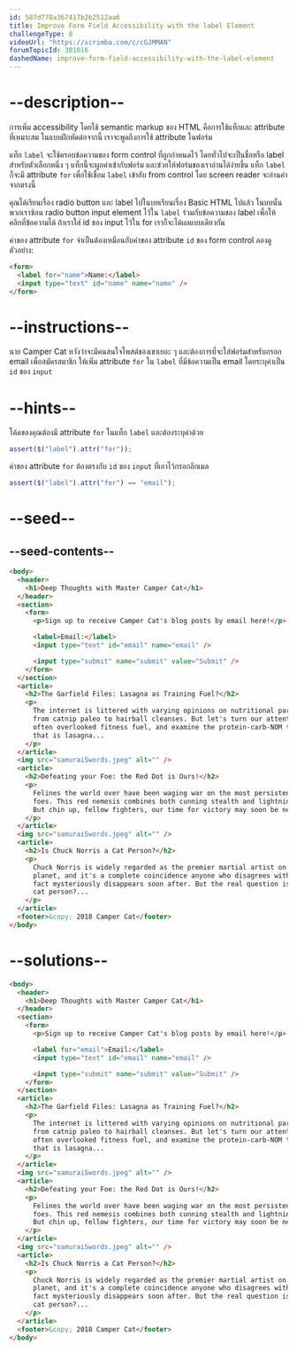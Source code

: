 ```yaml
---
id: 587d778a367417b2b2512aa6
title: Improve Form Field Accessibility with the label Element
challengeType: 0
videoUrl: "https://scrimba.com/c/cGJMMAN"
forumTopicId: 301016
dashedName: improve-form-field-accessibility-with-the-label-element
---
```


# --description--

การเพิ่ม accessibility โดยใช้ semantic markup ของ HTML คือการใช้แท็กและ attribute ที่เหมาะสม
ในแบบฝึกหัดต่อจากนี้ เราจะพูดถึงการใช้ attribute ในฟอร์ม

แท็ก `label` จะใช้ครอบข้อความของ form control ที่ถูกกำหนดไว้ โดยทั่วไปจะเป็นชื่อหรือ label สำหรับตัวเลือกหนึ่ง ๆ
แท็กนี้จะผูกค่าเข้ากับฟอร์ม และช่วยให้ฟอร์มของเราอ่านได้ง่ายขึ้น
แท็ก `label` ก็จะมี attribute `for` เพื่อใช้เชื่อม `label` เข้ากับ from control
โดย screen reader จะอ่านค่าจากตรงนี้

คุณได้เรียนเรื่อง radio button และ label ไปในบทเรียนเรื่อง Basic HTML ไปแล้ว
ในบทนั้น พวกเราซ้อน radio button input element ไว้ใน `label` ร่วมกับข้อความของ label เพื่อให้คลิกที่ข้อความได้
ถ้าเราใส่ id ของ input ไว้ใน for เราก็จะได้ผลแบบเดียวกัน

ค่าของ attribute `for` จำเป็นต้องเหมือนกับค่าของ attribute `id` ของ form control
ลองดูตัวอย่าง:

```html
<form>
  <label for="name">Name:</label>
  <input type="text" id="name" name="name" />
</form>
```

# --instructions--

นาย Camper Cat หวังว่าจะมีคนสนใจโพสต์ของเขาเยอะ ๆ และต้องการที่จะใส่ฟอร์มสำหรับกรอก email เพื่อสมัครสมาชิก
ให้เพิ่ม attribute `for` ใน `label` ที่มีข้อความเป็น email โดยระบุค่าเป็น `id` ของ `input`

# --hints--

โค้ดของคุณต้องมี attribute `for` ในแท็ก `label` และต้องระบุค่าด้วย

```js
assert($("label").attr("for"));
```

ค่าของ attribute `for` ต้องตรงกับ `id` ของ `input` ที่เอาไว้กรอกอีกเมล

```js
assert($("label").attr("for") == "email");
```

# --seed--

## --seed-contents--

```html
<body>
  <header>
    <h1>Deep Thoughts with Master Camper Cat</h1>
  </header>
  <section>
    <form>
      <p>Sign up to receive Camper Cat's blog posts by email here!</p>

      <label>Email:</label>
      <input type="text" id="email" name="email" />

      <input type="submit" name="submit" value="Submit" />
    </form>
  </section>
  <article>
    <h2>The Garfield Files: Lasagna as Training Fuel?</h2>
    <p>
      The internet is littered with varying opinions on nutritional paradigms,
      from catnip paleo to hairball cleanses. But let's turn our attention to an
      often overlooked fitness fuel, and examine the protein-carb-NOM trifecta
      that is lasagna...
    </p>
  </article>
  <img src="samuraiSwords.jpeg" alt="" />
  <article>
    <h2>Defeating your Foe: the Red Dot is Ours!</h2>
    <p>
      Felines the world over have been waging war on the most persistent of
      foes. This red nemesis combines both cunning stealth and lightning speed.
      But chin up, fellow fighters, our time for victory may soon be near...
    </p>
  </article>
  <img src="samuraiSwords.jpeg" alt="" />
  <article>
    <h2>Is Chuck Norris a Cat Person?</h2>
    <p>
      Chuck Norris is widely regarded as the premier martial artist on the
      planet, and it's a complete coincidence anyone who disagrees with this
      fact mysteriously disappears soon after. But the real question is, is he a
      cat person?...
    </p>
  </article>
  <footer>&copy; 2018 Camper Cat</footer>
</body>
```

# --solutions--

```html
<body>
  <header>
    <h1>Deep Thoughts with Master Camper Cat</h1>
  </header>
  <section>
    <form>
      <p>Sign up to receive Camper Cat's blog posts by email here!</p>

      <label for="email">Email:</label>
      <input type="text" id="email" name="email" />

      <input type="submit" name="submit" value="Submit" />
    </form>
  </section>
  <article>
    <h2>The Garfield Files: Lasagna as Training Fuel?</h2>
    <p>
      The internet is littered with varying opinions on nutritional paradigms,
      from catnip paleo to hairball cleanses. But let's turn our attention to an
      often overlooked fitness fuel, and examine the protein-carb-NOM trifecta
      that is lasagna...
    </p>
  </article>
  <img src="samuraiSwords.jpeg" alt="" />
  <article>
    <h2>Defeating your Foe: the Red Dot is Ours!</h2>
    <p>
      Felines the world over have been waging war on the most persistent of
      foes. This red nemesis combines both cunning stealth and lightning speed.
      But chin up, fellow fighters, our time for victory may soon be near...
    </p>
  </article>
  <img src="samuraiSwords.jpeg" alt="" />
  <article>
    <h2>Is Chuck Norris a Cat Person?</h2>
    <p>
      Chuck Norris is widely regarded as the premier martial artist on the
      planet, and it's a complete coincidence anyone who disagrees with this
      fact mysteriously disappears soon after. But the real question is, is he a
      cat person?...
    </p>
  </article>
  <footer>&copy; 2018 Camper Cat</footer>
</body>
```
